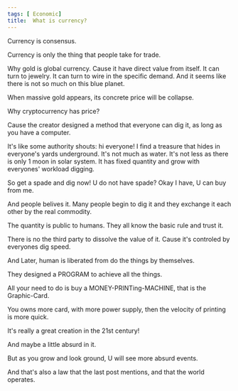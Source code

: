 ```yaml
---
tags: [ Economic]
title:  What is currency?
---
```


Currency is consensus.

Currency is only the thing that people take for trade.

Why gold is global currency. Cause it have direct value from itself. It can turn to jewelry. It can turn to wire in the specific demand. And it seems like there is not so much on this blue planet.

When massive gold appears, its concrete price will be collapse.

Why cryptocurrency has price? 

Cause the creator designed a method that everyone can dig it, as long as you have a computer. 

It's like some authority shouts: hi everyone! I find a treasure that hides in everyone's yards underground. It's not much as water. It's not less as there is only 1 moon in solar system. It has fixed quantity and grow with everyones' workload digging.

So get a spade and dig now! U do not have spade? Okay I have, U can buy from me.

And people belives it. Many people begin to dig it and they exchange it each other by the real commodity.

The quantity is public to humans. They all know the basic rule and trust it. 

There is no the third party to dissolve the value of it. Cause it's controled by everyones dig speed.

And Later, human is liberated from do the things by themselves.

They designed a PROGRAM to achieve all the things.

All your need to do  is buy a MONEY-PRINTing-MACHINE, that is the Graphic-Card.

You owns more card, with more power supply, then the velocity of printing is more quick.

It's really  a great creation in the 21st century!

And maybe a little absurd in it.

But as you grow and look ground, U will see more absurd events.

And that's also a law that the last post mentions, and that the world operates.
